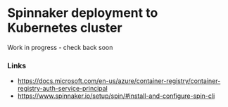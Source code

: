# Spinnaker deployment to Kubernetes cluster #
Work in progress - check back soon

### Links ###
* https://docs.microsoft.com/en-us/azure/container-registry/container-registry-auth-service-principal
* https://www.spinnaker.io/setup/spin/#install-and-configure-spin-cli